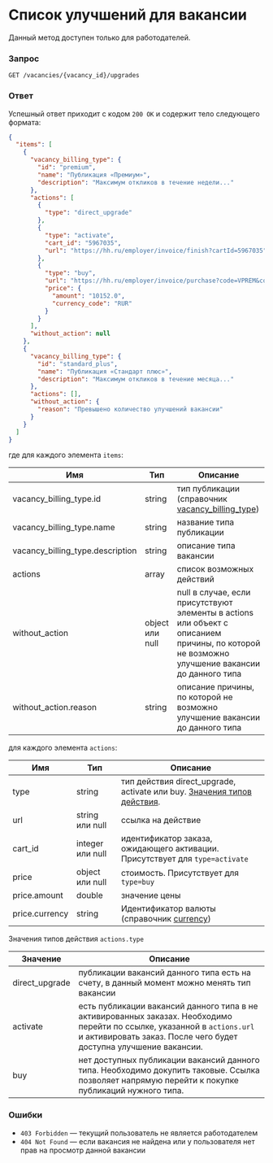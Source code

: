 # Список улучшений для вакансии

Данный метод доступен только для работодателей. 

### Запрос

```
GET /vacancies/{vacancy_id}/upgrades
```

### Ответ

Успешный ответ приходит с кодом `200 ОК` и содержит тело следующего формата:

```json
{
  "items": [
    {
      "vacancy_billing_type": {
        "id": "premium",
        "name": "Публикация «Премиум»",
        "description": "Максимум откликов в течение недели..."
      },
      "actions": [
        {
          "type": "direct_upgrade"
        },
        {
          "type": "activate",
          "cart_id": "5967035",
          "url": "https://hh.ru/employer/invoice/finish?cartId=5967035"
        },
        {
          "type": "buy",
          "url": "https://hh.ru/employer/invoice/purchase?code=VPREM&count=1",
          "price": {
            "amount": "10152.0",
            "currency_code": "RUR"
          }
        }
      ],
      "without_action": null
    },
    {
      "vacancy_billing_type": {
        "id": "standard_plus",
        "name": "Публикация «Стандарт плюс»",
        "description": "Максимум откликов в течение месяца..."
      },
      "actions": [],
      "without_action": {
        "reason": "Превышено количество улучшений вакансии"
      }
    }
  ]
}
```

где для каждого элемента `items`:

Имя | Тип | Описание
---- | --- | ---
vacancy_billing_type.id | string | тип публикации (справочник [vacancy_billing_type](https://github.com/hhru/api/blob/master/docs/dictionaries.md))
vacancy_billing_type.name | string | название типа публикации
vacancy_billing_type.description | string | описание типа вакансии
actions | array | список возможных действий
without_action | object или null | null в случае, если присутствуют элементы в actions или объект с описанием причины, по которой не возможно улучшение вакансии до данного типа
without_action.reason | string | описание причины, по которой не возможно улучшение вакансии до данного типа

для каждого элемента `actions`:

Имя | Тип | Описание
---- | --- | ---
type | string | тип действия direct_upgrade, activate или buy. [Значения типов действия](#action_types). 
url | string или null | ссылка на действие
cart_id | integer или null | идентификатор заказа, ожидающего активации. Присутствует для `type=activate` 
price | object или null | стоимость. Присутствует для `type=buy`
price.amount | double | значение цены
price.currency | string | Идентификатор валюты (справочник [currency](https://github.com/hhru/api/blob/master/docs/dictionaries.md))

<a name="action_types"></a>
Значения типов действия `actions.type`

Значение | Описание
---- | --- 
direct_upgrade | публикации вакансий данного типа есть на счету, в данный момент можно менять тип вакансии  
activate | есть публикации вакансий данного типа в не активированных заказах. Необходимо перейти по ссылке, указанной в `actions.url` и активировать заказ. После чего будет доступна улучшение вакансии. 
buy | нет доступных публикации вакансий данного типа. Необходимо докупить таковые. Ссылка позволяет напрямую перейти к покупке публикаций нужного типа.  

### Ошибки

* `403 Forbidden` — текущий пользователь не является работодателем
* `404 Not Found` — если вакансия не найдена или у пользователя нет прав на просмотр данной вакансии
